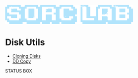 ![Sorc Lab](/SorcLabLogo_White.png)

# Disk Utils
- [Cloning Disks](/blog/cloning-disks.md)
- [DD Copy](/blog/dd-copy.md)

<div class="status-box">
    <p>STATUS BOX</p>
</div>

<script>
    var statusElem = document.getElementById("statusBox");

    function calculateAverage(numbers) {
        if (numbers.length === 0) {
            return 0;
        }
        var sum = 0;
        for (var i = 0; i < numbers.length; i++) {
            sum += numbers[i];
        }
        var average = sum / numbers.length;
        return average;
    }

    function updateStatus() {
        var numbers = [58, 75, 45, 0];
        var average = calculateAverage(numbers);

        console.log("The average is: " + average);
        statusBox.textContent = average;
    }

    updateStatus();

    // setTimeout(function() {
    //     updateStatusBox("New content.");
    // }, 3000);
</script>

<!-- BK
![Sorc Lab](/SorcLabLogo_White.png)

# Disk Utils
- [Cloning Disks](/blog/cloning-disks.md)
- [DD Copy](/blog/dd-copy.md)

-->
